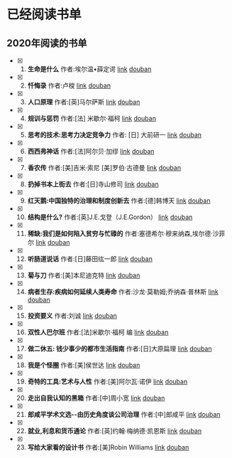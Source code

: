 # 已经阅读书单

## 2020年阅读的书单
- [x] 1. **生命是什么**  作者:埃尔温•薛定谔 [link](./book/2020/生命是什么.md) [douban](https://book.douban.com/subject/1317485/)
- [x] 2. **忏悔录**  作者:卢梭 [link](./book/2020/忏悔录.md) [douban](https://book.douban.com/subject/5437037/)
- [x] 3. **人口原理**  作者:[英]马尔萨斯 [link](./book/2020/人口原理.md) [douban](https://book.douban.com/subject/1274030/)
- [x] 4. **规训与惩罚**  作者:[法] 米歇尔·福柯 [link](./book/2020/规训与惩罚.md) [douban](https://book.douban.com/subject/1012307/)
- [x] 5. **思考的技术:思考力决定竞争力**  作者: [日] 大前研一 [link](./book/2020/思考的技术-思考力决定竞争力.md) [douban](https://book.douban.com/subject/5325852/)
- [x] 6. **西西弗神话**  作者:[法]阿尔贝·加缪 [link](./book/2020/西西弗神话.md) [douban](https://book.douban.com/subject/24257403/)
- [x] 7. **香农传**  作者:[美]吉米·索尼 [美]罗伯·古德曼 [link](./book/2020/香农传.md) [douban](https://book.douban.com/subject/30320103/)
- [x] 8. **扔掉书本上街去**  作者:[日]寺山修司 [link](./book/2020/扔掉书本上街去.md) [douban](https://book.douban.com/subject/27013392/)
- [x] 9. **红天鹅:中国独特的治理和制度创新去**  作者:[德]韩博天 [link](./book/2020/红天鹅-中国独特的治理和制度创新.md) [douban](https://book.douban.com/subject/30389731/)
- [x] 10. **结构是什么?**  作者:[英]J.E.戈登（J.E.Gordon） [link](./book/2020/红天鹅-结构是什么.md) [douban](https://book.douban.com/subject/34778204/)
- [x] 11. **稀缺:我们是如何陷入贫穷与忙碌的**  作者:塞德希尔·穆来纳森,埃尔德·沙菲尔 [link](./book/2020/稀缺-我们是如何陷入贫穷与忙碌的.md) [douban](https://book.douban.com/subject/26178426/)
- [x] 12. **听肠道说话**  作者:[日]藤田纮一郎 [link](./book/2020/听肠道说话.md) [douban](https://book.douban.com/subject/27111770/)
- [x] 13. **菊与刀**  作者:[美]本尼迪克特 [link](./book/2020/菊与刀.md) [douban](https://book.douban.com/subject/1022238/)
- [x] 14. **病者生存:疾病如何延续人类寿命**  作者:沙龙·莫勒姆;乔纳森·普林斯 [link](./book/2020/病者生存-疾病如何延续人类寿命.md) [douban](https://book.douban.com/subject/30219713/)
- [x] 15. **投资要义**  作者:刘诚 [link](./book/2020/投资要义.md) [douban](https://book.douban.com/subject/27173829/)
- [x] 16. **双性人巴尔班**  作者:[法]米歇尔·福柯 编 [link](./book/2020/投资要义.md) [douban](https://book.douban.com/subject/30422637/)
- [x] 17. **做二休五: 钱少事少的都市生活指南** 作者:[日]大原扁理  [link](./book/2020/做二休五-钱少事少的都市生活指南.md) [douban](https://book.douban.com/subject/30413046/)
- [x] 18. **我是个怪圈** 作者:[美]侯世达  [link](./book/2020/我是个怪圈.md) [douban](https://book.douban.com/subject/30335756/)
- [x] 19. **奇特的工具:艺术与人性** 作者:[美]阿尔瓦·诺伊  [link](./book/2020/奇特的工具-艺术与人性.md) [douban](https://book.douban.com/subject/35027985/)
- [x] 20. **走出自我认知的黑箱** 作者:[中]周小宽  [link](./book/2020/走出自我认知的黑箱.md) [douban](https://book.douban.com/subject/34997632/)
- [x] 21. **郎咸平学术文选\-\-由历史角度谈公司治理** 作者:[中]郎咸平 [link](./book/2020/郎咸平学术文选-由历史角度谈公司治理.md) [douban](https://book.douban.com/subject/2326487/)
- [x] 22. **就业,利息和货币通论** 作者:[英]约翰·梅纳德·凯恩斯  [link](./book/2020/就业利息和货币通论.md) [douban](https://book.douban.com/subject/1137246/)
- [x] 23. **写给大家看的设计书**  作者:[美]Robin Williams  [link](./book/2020/写给大家看的设计书.md) [douban](https://book.douban.com/subject/3323633/)
